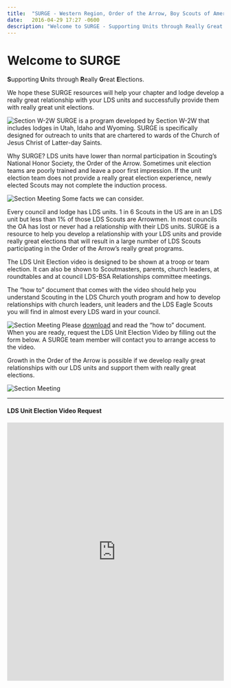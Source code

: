 ```yaml
---
title:  "SURGE - Western Region, Order of the Arrow, Boy Scouts of America"
date:   2016-04-29 17:27 -0600
description: "Welcome to SURGE - Supporting Units through Really Great Elections."
---
```


# Welcome to **SURGE**
**S**upporting **U**nits through **R**eally **G**reat **E**lections.

We hope these SURGE resources will help your chapter and lodge develop a really great relationship with your LDS units and successfully provide them with really great unit elections.

<img src="{{ site.baseurl }}images/surge/Section Map.png" alt="Section W-2W" class="fa-pull-right img-thumbnail thumbnail" />
SURGE is a program developed by Section W-2W that includes lodges in Utah, Idaho and Wyoming. SURGE is specifically designed for outreach to units that are chartered to wards of the Church of Jesus Christ of Latter-day Saints.

Why SURGE? LDS units have lower than normal participation in Scouting’s National Honor Society, the Order of the Arrow. Sometimes unit election teams are poorly trained and leave a poor first impression. If the unit election team does not provide a really great election experience, newly elected Scouts may not complete the induction process.

<img src="{{ site.baseurl }}images/surge/2.jpg" alt="Section Meeting" class="fa-pull-left img-thumbnail thumbnail"/>
Some facts we can consider.

Every council and lodge has LDS units. 1 in 6 Scouts in the US are in an LDS unit but less than 1% of those LDS Scouts are Arrowmen. In most councils the OA has lost or never had a relationship with their LDS units. SURGE is a resource to help you develop a relationship with your LDS units and provide really great elections that will result in a large number of LDS Scouts participating in the Order of the Arrow’s really great programs.

The LDS Unit Election video is designed to be shown at a troop or team election. It can also be shown to Scoutmasters, parents, church leaders, at roundtables and at council LDS-BSA Relationships committee meetings.

The “how to” document that comes with the video should help you understand Scouting in the LDS Church youth program and how to develop relationships with church leaders, unit leaders and the LDS Eagle Scouts you will find in almost every LDS ward in your council.

<img src="{{ site.baseurl }}images/surge/5.jpg" alt="Section Meeting" class="fa-pull-right img-thumbnail thumbnail"/>
Please <a href="https://drive.google.com/file/d/0B3TLGv-s4jLtVEE5aFBxMVZodjA/view?usp=sharing" target="_blank">download</a> and read the “how to” document. When you are ready, request the LDS Unit Election Video by filling out the form below. A SURGE team member will contact you to arrange access to the video.

Growth in the Order of the Arrow is possible if we develop really great relationships with our LDS units and support them with really great elections.

<img src="{{ site.baseurl }}images/surge/8.jpg" alt="Section Meeting" class="img-thumbnail thumbnail"/>

<hr>
<div class="sites-embed-align-left-wrapping-off">
	<div class="sites-embed-border-on sites-embed sites-embed-full-width" style="width:100%;">
		<h4 class="sites-embed-title">LDS Unit Election Video Request</h4>
		<div class="sites-embed-object-title" style="display:none;">LDS Unit Election Video Request</div>
		<div class="sites-embed-content sites-embed-type-spreadsheet-form">
			<iframe src="https://docs.google.com/forms/viewform?bc=transparent&amp;embedded=true&amp;f=Arial%252C%2BVerdana%252C%2Bsans-serif&amp;hl=en&amp;htc=%2523999999&amp;id=1u9moONxN7u0U2dWOHxFzs41pxFIsGNwdXSnlwbCy_lE&amp;lc=%25230033cc&amp;pli=1&amp;tc=%2523444444&amp;ttl=0" width="100%" height="600" title="LDS Unit Election Video Request" allowtransparency="true" frameborder="0" marginheight="0" marginwidth="0" id="2037466091"></iframe>
		</div>
	</div>
</div>